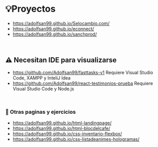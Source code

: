 # 💡Proyectos

* https://adolfsan99.github.io/Selocambio.com/
* https://adolfsan99.github.io/econnect/
* https://adolfsan99.github.io/sanchprod/

<br>

## ⚠️ Necesitan IDE para visualizarse

* https://github.com/Adolfsan99/fasttasks-v1 Requiere Visual Studio Code, XAMPP y InteliJ Idea
* https://github.com/Adolfsan99/react-testimonios-prueba Requiere Visual Studio Code y Node.js

<br>

### 💭 Otras paginas y ejercicios

* https://adolfsan99.github.io/html-landingpage/
* https://adolfsan99.github.io/html-blocdelcafe/
* https://adolfsan99.github.io/css-inventario-flexbox/
* https://adolfsan99.github.io/css-listadeanimes-hologramas/

<br>
<br>
